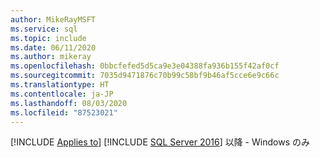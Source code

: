 ```yaml
---
author: MikeRayMSFT
ms.service: sql
ms.topic: include
ms.date: 06/11/2020
ms.author: mikeray
ms.openlocfilehash: 0bbcfefed5d5ca9e3e04388fa936b155f42af0cf
ms.sourcegitcommit: 7035d9471876c70b99c58bf9b46af5cce6e9c66c
ms.translationtype: HT
ms.contentlocale: ja-JP
ms.lasthandoff: 08/03/2020
ms.locfileid: "87523021"
---
```

[!INCLUDE [Applies to](../../includes/applies-md.md)] [!INCLUDE [SQL Server 2016](_ss2016.md)] 以降 - Windows のみ
